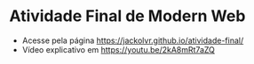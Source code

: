 # Atividade Final de Modern Web

- Acesse pela página https://jackolvr.github.io/atividade-final/
- Vídeo explicativo em https://youtu.be/2kA8mRt7aZQ
